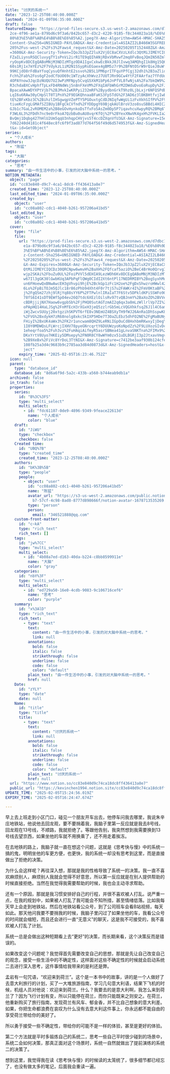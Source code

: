 ```yaml
---
title: "讨厌的系统一"
date: "2023-12-25T08:40:00.000Z"
lastmod: "2024-01-09T06:35:00.000Z"
draft: false
featuredImage: "https://prod-files-secure.s3.us-west-2.amazonaws.com/d7dbc101-8\
  2ce-4f96-ae1a-879bd6c9f3a6/842bc657-d3c2-4220-9185-f8c344023a18/%E6%80%9D%E8%\
  80%83%E5%BF%AB%E4%B8%8E%E6%85%A2.jpeg?X-Amz-Algorithm=AWS4-HMAC-SHA256&X-Amz-\
  Content-Sha256=UNSIGNED-PAYLOAD&X-Amz-Credential=ASIAZI2LB466W3SGFREB%2F20250\
  205%2Fus-west-2%2Fs3%2Faws4_request&X-Amz-Date=20250205T152448Z&X-Amz-Expires\
  =3600&X-Amz-Security-Token=IQoJb3JpZ2luX2VjEC8aCXVzLXdlc3QtMiJIMEYCIQCpVyDk4M\
  FZaILiynsRSQCluvygTY1sPnVi2irR1TE9qQIhANjRDxVbMvwf2mq8FvBoqJQmIN50ZmlGzDnF2Nn\
  ryOopKv8DCEgQABoMNjM3NDIzMTgzODA1IgxCxkwEcBkkJ0JlIvwq3AMQhgI1k8Hg15Q6TZEKUsmj\
  60s1Rj1x7mYEz%2F7VdykzL1iM2N1SSypRsEGaex4gBM5z7r9%2BFNtOSrW9rQieJ8uWfQRngeWhu\
  99KCjdO8rFdBaYfoqCysuQfHnhtE2ssvo%2B5L1PM6prITFquYPfCgj32dh1%2B3aZlidHy78Zn8H\
  Fch%2Fab%2Fos6gF2odCfbUO69c1WTzyAcXhWvzJ7UUTJRn9GCw4YtF2FAArfaz7fFdUosW2G3Bfh\
  4OPAYnow3JqcDzNUQU7U23wPzMFNpy5CvqG5XkM1bPp6JnPfVL8fwNjsA%2Fa7bkQW9%2BcFSXkNs\
  R3chdaBXCvHphfTpLxFD4RNdWsj5n8nFXeVM%2FXqIAFbWhGrM2DWduDvoEoRupDy%2FJgEhKGqu1\
  BpacaXAwWDYXPtVjb7%2BJMvkIwKRPyi232mRF%2ByydbnGrkT9hz0LjbLxjr6NFQSPdBGWZppo3I\
  LqI6u6RAw30yCHpSlT0T1PnX%2F9EGKQhnaaBFaKS3Fp5TdG%2F3AD6z3lBKBHtfvjIwBn9%2BWts\
  tE%2BFxKbz3C%2BihzlIHSgwqpVZePTY5PGOuxtgCdDJNIqfwWgUi1zFvXkhSIfPV%2F9XUlNZNSJ\
  tiueKcFzgLGMAfSZIBUy1BFgCkCVfnd%2FYDDpgY69BjqkAUlBroV3zo8suSBBdi4HIC2Cn3bsTY8\
  GJb1c7GaL2vROMEM2a%2B8eGOvHynkoDsTfxFo5AsZm0Dp5P7iqavhcuXwpyRQ%2BMq6TK43NxpMR\
  F3WL6L3%2FDdh7nc9e0rFkoA7QzbBu0uAU8vqrKfOj%2F%2BYexXNwVK4gxH%2FVKLIa2bitKmF%2\
  BvQmj1Dqbg427hHlU2Um5qqU3nhqpCHVjvs5T4ccDZXqnVfU3&X-Amz-Signature=15e910e21a7\
  7d62240d4181c4f648ec8fc6f9f3ad877d764f56f49d6d574953f&X-Amz-SignedHeaders=hos\
  t&x-id=GetObject"
series:
  - "个人成长"
authors:
  - "陈猛"
tags:
  - "大脑"
categories:
  - "思考"
summary: "由一件生活中的小事，引发的对大脑中系统一的思考。"
NOTION_METADATA:
  object: "page"
  id: "cc83e840-d9c7-4ca1-8dc8-ff436413a8e7"
  created_time: "2023-12-25T08:40:00.000Z"
  last_edited_time: "2024-01-09T06:35:00.000Z"
  created_by:
    object: "user"
    id: "cc08a802-cdc1-4040-b261-957206a41bd5"
  last_edited_by:
    object: "user"
    id: "cc08a802-cdc1-4040-b261-957206a41bd5"
  cover:
    type: "file"
    file:
      url: "https://prod-files-secure.s3.us-west-2.amazonaws.com/d7dbc101-82ce-4f96-a\
        e1a-879bd6c9f3a6/842bc657-d3c2-4220-9185-f8c344023a18/%E6%80%9D%E8%80%8\
        3%E5%BF%AB%E4%B8%8E%E6%85%A2.jpeg?X-Amz-Algorithm=AWS4-HMAC-SHA256&X-Am\
        z-Content-Sha256=UNSIGNED-PAYLOAD&X-Amz-Credential=ASIAZI2LB466VUOKQ6ST\
        %2F20250205%2Fus-west-2%2Fs3%2Faws4_request&X-Amz-Date=20250205T152346Z\
        &X-Amz-Expires=3600&X-Amz-Security-Token=IQoJb3JpZ2luX2VjEC8aCXVzLXdlc3\
        QtMiJIMEYCIQCDz30QRCNpw6wmvH%2BaXH%2FQfcaf5aziO%2BeC4BrHo0QrvgIhAMc6BvB\
        wjp2SKAi%2FbuZu0UL%2FoiPVVl5dEHIA9LezWOh6Kv8DCEgQABoMNjM3NDIzMTgzODA1Ig\
        w67Il3gGK30lGwbKUq3APbPqFlQWg0CIdI2Xt6ntPl17NEDRMIBY%2BogSyxhMuhCetC%2B\
        un6FHoewQxBNwAwcEH3gVhvpi9hjE%2BckGp1zFc1H2oe%2FgDxShwzroHWwl428lDxlFr8\
        6Lo%2FpBiTOJm5QJlc18r86zPhb94Xht4F0r7tjS7u2FAWKr4I%2FmV0KtaBF%2B6027BvK\
        j%2FgQSm27zhj9lRjYq88sYY6P%2FTPwlnlIRaIaT7F6Stv5DPkldKPiSSWFo9GCdHvwKu3\
        78fS6I41sDT9EWf5pO4ev26Q7tdc6XEzlOilsRv97tvQBJnmY%2BaXoZO%2BVVeZ%2FB2gw\
        cBDRjjijNX7Haow6vgpbSb%2FjPHQ0SutAGTzmAI2q6qx3a8mLzWllrlVp7ZI%2B4tMg2GD\
        oPApHQ14HaLJSg%2FnMfEcH3rXGxH3jeQ5zzlrGb5mLcVQGXhkfsqZ6J1l4C6amgEGynGL2\
        iWjZwcvSUUyj20xtgzihSKPVT6rfE8v3NEmUZ4BSXyTH9fWJ26AnRa1DhSspwK8x66lel7Q\
        %2FVG%2BxdykH7zR68nolg8xkc5kIXP5HDe7T3OaZLEbz5dhFO2NE%2FgMaBUNypzvIby%2\
        FHiyI%2BxUK4aWx3%2FK2r1uncwam8QHZ9LeRNiIGpOuCd8HxhbmRKwxyIjDegY69BjqkAQ\
        1I0Y0MDWQsLFLWrcjIXHV78pyeGNrcqrtY6DUUWzyoKoNpdZz%2F9LUXozGIvDc%2FSQTaG\
        1eheqrfoa5%2Fuh3vz%2FuHAqiAifmyR5asrSBNea41gLnvaSNKTna%2FIMx9%2BhJf3Eos\
        DKxYrtV8Uyo7HKEiy5DMsepy%2FN0R8CY8wWYm0zx51uDLBGRjI3p2JtxavVmgvRb3rJ%2B\
        %2B9XeBx%2FiVc8YrDoL3TtNI&X-Amz-Signature=c7412be3aaf930b124cfe153687c7\
        108fb25a3d4c9683b9c2785aa3d84d0873d&X-Amz-SignedHeaders=host&x-id=GetOb\
        ject"
      expiry_time: "2025-02-05T16:23:46.752Z"
  icon: null
  parent:
    type: "database_id"
    database_id: "8d6a6f9d-5a2c-433b-a560-b744eab9db1a"
  archived: false
  in_trash: false
  properties:
    series:
      id: "B%3C%3FS"
      type: "multi_select"
      multi_select:
        - id: "fdc61107-0de9-4896-9349-9feace22613d"
          name: "个人成长"
          color: "blue"
    draft:
      id: "JiWU"
      type: "checkbox"
      checkbox: false
    Created time:
      id: "UBQ%7B"
      type: "created_time"
      created_time: "2023-12-25T08:40:00.000Z"
    authors:
      id: "bK%3B%5B"
      type: "people"
      people:
        - object: "user"
          id: "cc08a802-cdc1-4040-b261-957206a41bd5"
          name: "陈猛"
          avatar_url: "https://s3-us-west-2.amazonaws.com/public.notion-static.com/775523\
            b7-57cf-4c98-8ad8-8777d898666f/notion-avatar-1678713535269.png"
          type: "person"
          person:
            email: "346521888@qq.com"
    custom-front-matter:
      id: "c~kA"
      type: "rich_text"
      rich_text: []
    tags:
      id: "jw%7CC"
      type: "multi_select"
      multi_select:
        - id: "4b08a7ed-d163-40da-b224-c8bb8599911e"
          name: "大脑"
          color: "gray"
    categories:
      id: "nbY%3F"
      type: "multi_select"
      multi_select:
        - id: "ed729a50-16e0-4cdb-9083-9c106716cef6"
          name: "思考"
          color: "purple"
    summary:
      id: "x%3AlD"
      type: "rich_text"
      rich_text:
        - type: "text"
          text:
            content: "由一件生活中的小事，引发的对大脑中系统一的思考。"
            link: null
          annotations:
            bold: false
            italic: false
            strikethrough: false
            underline: false
            code: false
            color: "default"
          plain_text: "由一件生活中的小事，引发的对大脑中系统一的思考。"
          href: null
    Date:
      id: "zYLY"
      type: "date"
      date: null
    Name:
      id: "title"
      type: "title"
      title:
        - type: "text"
          text:
            content: "讨厌的系统一"
            link: null
          annotations:
            bold: false
            italic: false
            strikethrough: false
            underline: false
            code: false
            color: "default"
          plain_text: "讨厌的系统一"
          href: null
  url: "https://www.notion.so/cc83e840d9c74ca18dc8ff436413a8e7"
  public_url: "https://kevinchen1994.notion.site/cc83e840d9c74ca18dc8ff436413a8e7"
UPDATE_TIME: "2025-02-05T15:24:56.019Z"
EXPIRY_TIME: "2025-02-05T16:24:47.674Z"

---
```

<link rel="stylesheet" href="https://cdn.jsdelivr.net/npm/katex@0.16.2/dist/katex.min.css" integrity="sha384-bYdxxUwYipFNohQlHt0bjN/LCpueqWz13HufFEV1SUatKs1cm4L6fFgCi1jT643X" crossorigin="anonymous">


早上去上班走到小区门口，碰见一个朋友开车出去，他停车问我去哪里，我说朱辛庄地铁站，他说他去回龙观，要不要捎着我，我脑子里第一反应就是我去8号线，回龙观在13号线，不顺路，我就拒绝了。等跟他告别，我突然想到我需要换到13号线去望京西，如果坐他的车就不用换乘了，还不用走着挨冻。


在去地铁的路上，我脑子就一直在想这个问题，这就是《思考快与慢》中的系统一搞的鬼，明明坐他的车更方便，也更快，我的系统一却没有思考到这里，而是直接做出了拒绝的决策。


为什么会这样呢？再往深入想，那就是我的性格导致了系统一的决策。我一直不喜欢麻烦别人，麻烦别人我就会觉得不好意思，所以第一反应就是在别人提供帮助的时候直接拒绝。当然在我觉得我需要帮助的时候，我也会主动寻求帮助。


还有一个原因，那就是我习惯安排好自己的行程，并很不喜欢被人打乱。说严重一点，在我的规划中，如果被人打乱了我可能会不知所措，甚至情绪低落。比如我每天早上会走到地铁站，然后在地铁站看公众号，到了公司班车会看B站视频，每天如此。那天他问我要不要捎我的时候，我脑子里闪过了如果坐他的车，我看公众号的时间就会缩短，而且还会进行一直“无意义”的聊天，这是我不可接受的，我不喜欢被人打乱了计划。


系统一总是会做出这种短期看上去“更好”的决策，而长期来看，这个决策反而是错误的。


如果改变这个问题呢？我觉得首先需要改变自己的思想，那就是先让自己改变自己的观念，接受一些生活中的不确定性，这样面对这些不确定性的时候就会启动系统二去进行深入思考，这件事情给我带来的是利还是弊。


孟岩有一句咒语，“欢迎来到荷兰”。这个是一本书中的故事，讲的是一个人做好了去意大利旅行的计划，买了一大堆旅游指南，学习几句意大利语，结果下飞机的时候，机组人员对他说：欢迎来到荷兰。什么？我要去的是意大利啊，我怎么来到荷兰了？因为飞行计划有变，所以只能停在荷兰，而你只能既来之则安之。在荷兰，他重新购买了旅行指南，发现荷兰有风车、郁金香，并不比自己想象的意大利差。如果，你把生命都浪费在哀叹为什么没有去意大利这件事上，你永远都不能自由的享受荷兰带给你的美好了。


所以勇于接受一些不确定性，带给你的可能不是一样的体验，甚至是更好的体验。


第二个方法就是平时多锻炼自己的系统二，思考一些自己平时很少碰到的场景中，系统二会如何决策，那真正面对这个场景时，系统一自然就做出了提前演练的系统二的决策了。


想到这里，我觉得我在读《思考快与慢》的时候读的太笼统了，很多细节都已经忘了，也没有做太多的笔记，后面我会重读一遍。

